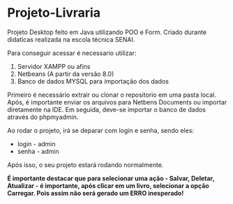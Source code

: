 # Projeto-Livraria
Projeto Desktop feito em Java utilizando POO e Form.
Criado durante didaticas realizada na escola técnica SENAI.

Para conseguir acessar é necessario utilizar:

1. Servidor XAMPP ou afins
2. Netbeans (A partir da versão 8.0)
3. Banco de dados MYSQL para importação dos dados

Primeiro é necessário extrair ou clonar o repositorio em uma pasta local.
Após, é importante enviar os arquivos para Netbens Documents ou importar diretamente na IDE.
Em seguida, deve-se importar o banco de dados através do phpmyadmin.

Ao rodar o projeto, irá se deparar com login e senha, sendo eles: 

* login - admin
* senha - admin

Após isso, o seu projeto estará rodando normalmente.

**É importante destacar que para selecionar uma ação - Salvar, Deletar, Atualizar - é importante, após clicar em um livro, selecionar a opção Carregar. Pois assim não será gerado um ERRO inesperado!**

